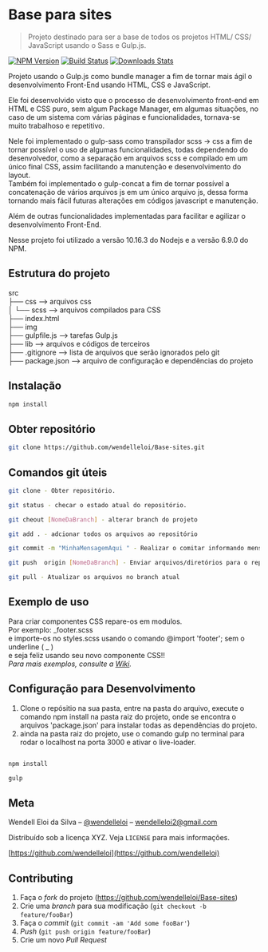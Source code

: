 # Base para sites
> Projeto destinado para ser a base de todos os projetos HTML/ CSS/ JavaScript usando o Sass e Gulp.js.

[![NPM Version][npm-image]][npm-url]
[![Build Status][travis-image]][travis-url]
[![Downloads Stats][npm-downloads]][npm-url]    
<!-- [![Boostrap Version][boostrap-image]][bootstrap-url] - v4.3.1 -->


Projeto usando o Gulp.js como bundle manager a fim de tornar mais ágil o desenvolvimento Front-End usando HTML, CSS e JavaScript.  

Ele foi desenvolvido visto que o processo de desenvolvimento front-end em HTML e CSS puro, sem algum Package Manager, em algumas situações, no caso de um sistema com várias páginas e funcionalidades, tornava-se muito trabalhoso e repetitivo.  

Nele foi implementado o gulp-sass como transpilador scss -> css a fim de tornar possível o uso de algumas funcionalidades, todas dependendo do desenvolvedor, como a separação em arquivos scss e compilado em um único final CSS, assim facilitando a manutenção e desenvolvimento do layout.   
Também foi implementado o gulp-concat a fim de tornar possível a concatenação de vários arquivos js em um único arquivo js, dessa forma tornando mais fácil futuras alterações em códigos javascript e manutenção.  

Além de outras funcionalidades implementadas para facilitar e agilizar o desenvolvimento Front-End.  

Nesse projeto foi utilizado a versão 10.16.3 do Nodejs e a versão 6.9.0 do NPM.  

<!-- ![](./header.png) -->
   
## Estrutura do projeto
    
src  
├── css --> arquivos css    
│   └── scss --> arquivos compilados para CSS    
├── index.html    
├── img        
├── gulpfile.js --> tarefas Gulp.js  
├── lib --> arquivos e códigos de terceiros  
├── .gitignore --> lista de arquivos que serão ignorados pelo git  
├── package.json --> arquivo de configuração e dependências do projeto  
    
## Instalação

```sh
npm install 
```

## Obter repositório

```sh
git clone https://github.com/wendelleloi/Base-sites.git
```

## Comandos git úteis

```sh
git clone - Obter repositório.

git status - checar o estado atual do repositório.

git cheout [NomeDaBranch] - alterar branch do projeto

git add . - adcionar todos os arquivos ao repositório

git commit -m "MinhaMensagemAqui " - Realizar o comitar informando mensagem

git push  origin [NomeDaBranch] - Enviar arquivos/diretórios para o repositório

git pull - Atualizar os arquivos no branch atual

```

## Exemplo de uso

Para criar componentes CSS repare-os em modulos.    
Por exemplo: _footer.scss    
e importe-os no styles.scss usando o comando @import 'footer'; sem o underline ( _ )    
e seja feliz usando seu novo componente CSS!!          
_Para mais exemplos, consulte a [Wiki][wiki]._    
    
## Configuração para Desenvolvimento

1. Clone o repósitio na sua pasta, entre na pasta do arquivo, execute o comando npm install na pasta raiz do projeto, onde se encontra o arquivos 'package.json' para instalar todas as dependências do projeto.    
2. ainda na pasta raiz do projeto, use o comando gulp no terminal para rodar o localhost na porta 3000 e ativar o live-loader.          

```sh

npm install    

gulp

```

<!-- ## Histórico de lançamentos

* 0.2.1
    * MUDANÇA: Atualização de docs (código do módulo permanece inalterado)
* 0.2.0
    * MUDANÇA: Remove `setDefaultXYZ()`
    * ADD: Adiciona `init()`
* 0.1.1
    * CONSERTADO: Crash quando chama `baz()` (Obrigado @NomeDoContribuidorGeneroso!)
* 0.1.0
    * O primeiro lançamento adequado
    * MUDANÇA: Renomeia `foo()` para `bar()`
* 0.0.1
    * Trabalho em andamento -->

## Meta

Wendell Eloi da Silva – [@wendelleloi](https://github.com/wendelleloi) – wendelleloi2@gmail.com

Distribuído sob a licença XYZ. Veja `LICENSE` para mais informações.

[https://github.com/wendelleloi](https://github.com/wendelleloi)

## Contributing

1. Faça o _fork_ do projeto (<https://github.com/wendelleloi/Base-sites>)
2. Crie uma _branch_ para sua modificação (`git checkout -b feature/fooBar`)
3. Faça o _commit_ (`git commit -am 'Add some fooBar'`)
4. _Push_ (`git push origin feature/fooBar`)
5. Crie um novo _Pull Request_

[npm-image]: https://img.shields.io/npm/v/datadog-metrics.svg?style=flat-square
[npm-url]: https://www.npmjs.com/package/gulp
[npm-downloads]: https://img.shields.io/npm/dm/datadog-metrics.svg?style=flat-square
[travis-image]: https://img.shields.io/travis/dbader/node-datadog-metrics/master.svg?style=flat-square
[travis-url]: https://travis-ci.org/dbader/node-datadog-metrics
[wiki]: https://github.com/wendelleloi/Base-sites/wiki

